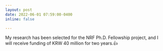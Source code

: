 ```yaml
---
layout: post
date: 2022-06-01 07:59:00-0400
inline: false

---
```


My research has been selected for the NRF Ph.D. Fellowship project, and I will receive funding of KRW 40 million for two years.:+1: